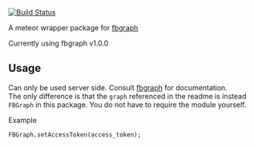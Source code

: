 [![Build Status](https://travis-ci.org/stevezhu/meteor-fbgraph.svg?branch=master)](https://travis-ci.org/stevezhu/meteor-fbgraph)

A meteor wrapper package for [fbgraph](http://criso.github.io/fbgraph/)

Currently using fbgraph v1.0.0

## Usage

Can only be used server side. Consult [fbgraph](http://criso.github.io/fbgraph/) for documentation.  
The only difference is that the `graph` referenced in the readme is instead `FBGraph` in this package. You do not have to require the module yourself.

Example
```
FBGraph.setAccessToken(access_token);
```
